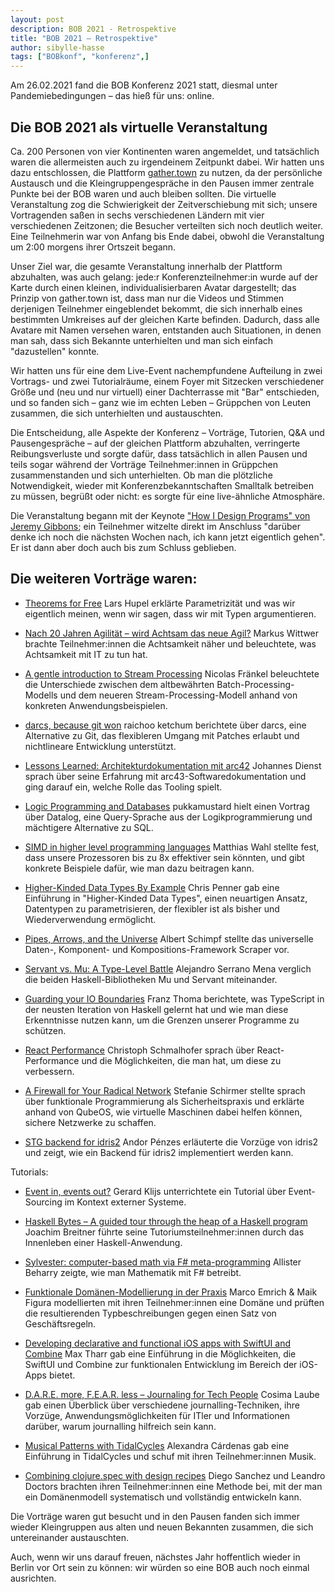 ```yaml
---
layout: post
description: BOB 2021 - Retrospektive
title: "BOB 2021 – Retrospektive"
author: sibylle-hasse
tags: ["BOBkonf", "konferenz",]
---
```



Am 26.02.2021 fand die BOB Konferenz 2021 statt, diesmal unter Pandemiebedingungen – das hieß für uns: online.

<!-- more start -->

## Die BOB 2021 als virtuelle Veranstaltung ##

Ca. 200 Personen von vier Kontinenten waren angemeldet, und
tatsächlich waren die allermeisten auch zu irgendeinem Zeitpunkt
dabei. Wir hatten uns dazu entschlossen, die Plattform
[gather.town](https://gather.town) zu nutzen, da der persönliche
Austausch und die Kleingruppengespräche in den Pausen immer zentrale
Punkte bei der BOB waren und auch bleiben sollten. Die virtuelle
Veranstaltung zog die Schwierigkeit der Zeitverschiebung mit sich;
unsere Vortragenden saßen in sechs verschiedenen Ländern mit vier
verschiedenen Zeitzonen; die Besucher verteilten sich noch deutlich
weiter. Eine Teilnehmerin war von Anfang bis Ende dabei, obwohl die
Veranstaltung um 2:00 morgens ihrer Ortszeit begann.

Unser Ziel war, die gesamte Veranstaltung innerhalb der Plattform
abzuhalten, was auch gelang: jede:r Konferenzteilnehmer:in wurde auf
der Karte durch einen kleinen, individualisierbaren Avatar
dargestellt; das Prinzip von gather.town ist, dass man nur die Videos
und Stimmen derjenigen Teilnehmer eingeblendet bekommt, die sich
innerhalb eines bestimmten Umkreises auf der gleichen Karte
befinden. Dadurch, dass alle Avatare mit Namen versehen waren,
entstanden auch Situationen, in denen man sah, dass sich Bekannte
unterhielten und man sich einfach "dazustellen" konnte.

Wir hatten uns für eine dem Live-Event nachempfundene Aufteilung in
zwei Vortrags- und zwei Tutorialräume, einem Foyer mit Sitzecken
verschiedener Größe und (neu und nur virtuell) einer Dachterrasse mit
"Bar" entschieden, und so fanden sich – ganz wie im echten Leben –
Grüppchen von Leuten zusammen, die sich unterhielten und austauschten.

Die Entscheidung, alle Aspekte der Konferenz – Vorträge, Tutorien, Q&A
und Pausengespräche – auf der gleichen Plattform abzuhalten,
verringerte Reibungsverluste und sorgte dafür, dass tatsächlich in
allen Pausen und teils sogar während der Vorträge Teilnehmer:innen in
Grüppchen zusammenstanden und sich unterhielten. Ob man die plötzliche
Notwendigkeit, wieder mit Konferenzbekanntschaften Smalltalk betreiben
zu müssen, begrüßt oder nicht: es sorgte für eine live-ähnliche
Atmosphäre.

Die Veranstaltung begann mit der Keynote ["How I Design Programs" von
Jeremy Gibbons](https://bobkonf.de/2021/gibbons.html); ein Teilnehmer
witzelte direkt im Anschluss "darüber denke ich noch die nächsten
Wochen nach, ich kann jetzt eigentlich gehen". Er ist dann aber doch
auch bis zum Schluss geblieben.

Die weiteren Vorträge waren:
--------

* [Theorems for Free](https://bobkonf.de/2021/hupel.html) Lars Hupel
  erklärte Parametrizität und was wir eigentlich meinen, wenn wir
  sagen, dass wir mit Typen argumentieren.

* [Nach 20 Jahren Agilität – wird Achtsam das neue
  Agil?](https://bobkonf.de/2021/wittwer.html) Markus Wittwer brachte
  Teilnehmer:innen die Achtsamkeit näher und beleuchtete, was
  Achtsamkeit mit IT zu tun hat.

* [A gentle introduction to Stream
  Processing](https://bobkonf.de/2021/fraenkel.html) Nicolas Fränkel
  beleuchtete die Unterschiede zwischen dem altbewährten
  Batch-Processing-Modells und dem neueren Stream-Processing-Modell
  anhand von konkreten Anwendungsbeispielen.

* [darcs, because git won](https://bobkonf.de/2021/ketchum.html)
  raichoo ketchum berichtete über darcs, eine Alternative zu Git, das
  flexibleren Umgang mit Patches erlaubt und nichtlineare Entwicklung
  unterstützt.

* [Lessons Learned: Architekturdokumentation mit
  arc42](https://bobkonf.de/2021/dienst.html) Johannes Dienst sprach
  über seine Erfahrung mit arc43-Softwaredokumentation und ging darauf
  ein, welche Rolle das Tooling spielt.

* [Logic Programming and
  Databases](https://bobkonf.de/2021/pukkamustard.html) pukkamustard
  hielt einen Vortrag über Datalog, eine Query-Sprache aus der
  Logikprogrammierung und mächtigere Alternative zu SQL.

* [SIMD in higher level programming
  languages](https://bobkonf.de/2021/wahl.html) Matthias Wahl stellte
  fest, dass unsere Prozessoren bis zu 8x effektiver sein könnten, und
  gibt konkrete Beispiele dafür, wie man dazu beitragen kann.

* [Higher-Kinded Data Types By
  Example](https://bobkonf.de/2021/penner.html) Chris Penner gab eine
  Einführung in "Higher-Kinded Data Types", einen neuartigen Ansatz,
  Datentypen zu parametrisieren, der flexibler ist als bisher und
  Wiederverwendung ermöglicht.

* [Pipes, Arrows, and the
  Universe](https://bobkonf.de/2021/schimpf.html) Albert Schimpf
  stellte das universelle Daten-, Komponent- und Kompositions-Framework
  Scraper vor.

* [Servant vs. Mu: A Type-Level
  Battle](https://bobkonf.de/2021/serrano.html) Alejandro Serrano Mena
  verglich die beiden Haskell-Bibliotheken Mu und Servant miteinander.

* [Guarding your IO Boundaries](https://bobkonf.de/2021/thoma.html)
  Franz Thoma berichtete, was TypeScript in der neusten Iteration von
  Haskell gelernt hat und wie man diese Erkenntnisse nutzen kann, um
  die Grenzen unserer Programme zu schützen.

* [React Performance](https://bobkonf.de/2021/schmalhofer.html)
  Christoph Schmalhofer sprach über React-Performance und die
  Möglichkeiten, die man hat, um diese zu verbessern.

* [A Firewall for Your Radical
  Network](https://bobkonf.de/2021/schirmer.html) Stefanie Schirmer
  stellte sprach über funktionale Programmierung als Sicherheitspraxis
  und erklärte anhand von QubeOS, wie virtuelle Maschinen dabei helfen
  können, sichere Netzwerke zu schaffen.

* [STG backend for idris2](https://bobkonf.de/2021/penzes.html) Andor
  Pénzes erläuterte die Vorzüge von idris2 und zeigt, wie ein Backend
  für idris2 implementiert werden kann.

Tutorials:

* [Event in, events out?](https://bobkonf.de/2021/klijs.html) Gerard
  Klijs unterrichtete ein Tutorial über Event-Sourcing im Kontext
  externer Systeme. 

* [Haskell Bytes – A guided tour through the heap of a Haskell
  program](https://bobkonf.de/2021/breitner.html) Joachim Breitner
  führte seine Tutoriumsteilnehmer:innen durch das Innenleben einer
  Haskell-Anwendung.

* [Sylvester: computer-based math via F#
  meta-programming](https://bobkonf.de/2021/beharry.html) Allister
  Beharry zeigte, wie man Mathematik mit F# betreibt.

* [Funktionale Domänen-Modellierung in der
  Praxis](https://bobkonf.de/2021/emrich.html) Marco Emrich & Maik
  Figura modellierten mit ihren Teilnehmer:innen eine Domäne und
  prüften die resultierenden Typbeschreibungen gegen einen Satz von
  Geschäftsregeln.

* [Developing declarative and functional iOS apps with SwiftUI and
  Combine](https://bobkonf.de/2021/tharr.html) Max Tharr gab eine
  Einführung in die Möglichkeiten, die SwiftUI und Combine zur
  funktionalen Entwicklung im Bereich der iOS-Apps bietet.

* [D.A.R.E. more, F.E.A.R. less – Journaling for Tech
  People](https://bobkonf.de/2021/laube.html) Cosima Laube gab einen
  Überblick über verschiedene journalling-Techniken, ihre Vorzüge,
  Anwendungsmöglichkeiten für ITler und Informationen darüber, warum
  journalling hilfreich sein kann.

* [Musical Patterns with
  TidalCycles](https://bobkonf.de/2021/cardenas.html) Alexandra
  Cárdenas gab eine Einführung in TidalCycles und schuf mit ihren
  Teilnehmer:innen Musik.

* [Combining clojure.spec with design
  recipes](https://bobkonf.de/2021/sanchez-doctors.html) Diego Sanchez
  und Leandro Doctors brachten ihren Teilnehmer:innen eine Methode
  bei, mit der man ein Domänenmodell systematisch und vollständig
  entwickeln kann.


Die Vorträge waren gut besucht und in den Pausen fanden sich immer
wieder Kleingruppen aus alten und neuen Bekannten zusammen, die sich
untereinander austauschten.

<!-- Hervorhebungen *mit Stern* oder _Unterstrich_.  **Doppelt** für
mehr __Druck__.  Geht auch mitt*endr*in in einem Wort. -->

<!-- more end -->
Auch, wenn wir uns darauf freuen, nächstes Jahr hoffentlich wieder in
Berlin vor Ort sein zu können: wir würden so eine BOB auch noch einmal
ausrichten.
